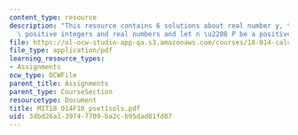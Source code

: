 ```yaml
---
content_type: resource
description: "This resource contains 6 solutions about real number y, theorem I.18,\
  \ positive integers and real numbers and let n \u2208 P be a positive integer."
file: https://ol-ocw-studio-app-qa.s3.amazonaws.com/courses/18-014-calculus-with-theory-fall-2010/3dbd26a139747709ba2cb95dad81fd87_MIT18_014F10_pset1sols.pdf
file_type: application/pdf
learning_resource_types:
- Assignments
ocw_type: OCWFile
parent_title: Assignments
parent_type: CourseSection
resourcetype: Document
title: MIT18_014F10_pset1sols.pdf
uid: 3dbd26a1-3974-7709-ba2c-b95dad81fd87
---
```

